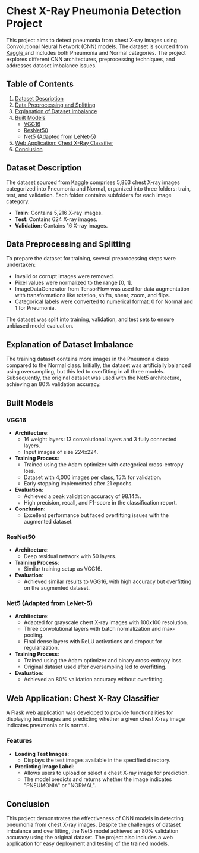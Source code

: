 # Chest X-Ray Pneumonia Detection Project

This project aims to detect pneumonia from chest X-ray images using Convolutional Neural Network (CNN) models. The dataset is sourced from <a href="https://www.kaggle.com/datasets/paultimothymooney/chest-xray-pneumonia">Kaggle </a> and includes both Pneumonia and Normal categories. The project explores different CNN architectures, preprocessing techniques, and addresses dataset imbalance issues.

## Table of Contents
1. [Dataset Description](#dataset-description)
2. [Data Preprocessing and Splitting](#data-preprocessing-and-splitting)
3. [Explanation of Dataset Imbalance](#explanation-of-dataset-imbalance)
4. [Built Models](#built-models)
    - [VGG16](#vgg16)
    - [ResNet50](#resnet50)
    - [Net5 (Adapted from LeNet-5)](#net5-adapted-from-lenet-5)
5. [Web Application: Chest X-Ray Classifier](#web-application-chest-x-ray-classifier)
6. [Conclusion](#conclusion)

## Dataset Description

The dataset sourced from Kaggle comprises 5,863 chest X-ray images categorized into Pneumonia and Normal, organized into three folders: train, test, and validation. Each folder contains subfolders for each image category.

- **Train**: Contains 5,216 X-ray images.
- **Test**: Contains 624 X-ray images.
- **Validation**: Contains 16 X-ray images.

## Data Preprocessing and Splitting

To prepare the dataset for training, several preprocessing steps were undertaken:

- Invalid or corrupt images were removed.
- Pixel values were normalized to the range [0, 1].
- ImageDataGenerator from TensorFlow was used for data augmentation with transformations like rotation, shifts, shear, zoom, and flips.
- Categorical labels were converted to numerical format: 0 for Normal and 1 for Pneumonia.

The dataset was split into training, validation, and test sets to ensure unbiased model evaluation.

## Explanation of Dataset Imbalance

The training dataset contains more images in the Pneumonia class compared to the Normal class. Initially, the dataset was artificially balanced using oversampling, but this led to overfitting in all three models. Subsequently, the original dataset was used with the Net5 architecture, achieving an 80% validation accuracy.

## Built Models

### VGG16

- **Architecture**:
    - 16 weight layers: 13 convolutional layers and 3 fully connected layers.
    - Input images of size 224x224.
- **Training Process**:
    - Trained using the Adam optimizer with categorical cross-entropy loss.
    - Dataset with 4,000 images per class, 15% for validation.
    - Early stopping implemented after 21 epochs.
- **Evaluation**:
    - Achieved a peak validation accuracy of 98.14%.
    - High precision, recall, and F1-score in the classification report.
- **Conclusion**:
    - Excellent performance but faced overfitting issues with the augmented dataset.

### ResNet50

- **Architecture**:
    - Deep residual network with 50 layers.
- **Training Process**:
    - Similar training setup as VGG16.
- **Evaluation**:
    - Achieved similar results to VGG16, with high accuracy but overfitting on the augmented dataset.

### Net5 (Adapted from LeNet-5)

- **Architecture**:
    - Adapted for grayscale chest X-ray images with 100x100 resolution.
    - Three convolutional layers with batch normalization and max-pooling.
    - Final dense layers with ReLU activations and dropout for regularization.
- **Training Process**:
    - Trained using the Adam optimizer and binary cross-entropy loss.
    - Original dataset used after oversampling led to overfitting.
- **Evaluation**:
    - Achieved an 80% validation accuracy without overfitting.

## Web Application: Chest X-Ray Classifier

A Flask web application was developed to provide functionalities for displaying test images and predicting whether a given chest X-ray image indicates pneumonia or is normal.

### Features

- **Loading Test Images**:
    - Displays the test images available in the specified directory.
- **Predicting Image Label**:
    - Allows users to upload or select a chest X-ray image for prediction.
    - The model predicts and returns whether the image indicates "PNEUMONIA" or "NORMAL".

## Conclusion

This project demonstrates the effectiveness of CNN models in detecting pneumonia from chest X-ray images. Despite the challenges of dataset imbalance and overfitting, the Net5 model achieved an 80% validation accuracy using the original dataset. The project also includes a web application for easy deployment and testing of the trained models.

